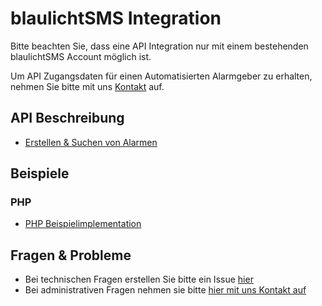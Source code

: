 # blaulichtSMS Integration

Bitte beachten Sie, dass eine API Integration nur mit einem bestehenden blaulichtSMS Account möglich ist.

Um API Zugangsdaten für einen Automatisierten Alarmgeber zu erhalten, 
nehmen Sie bitte mit uns [Kontakt](https://start2.blaulichtsms.net/de/contact) auf.


 
## API Beschreibung

* [Erstellen & Suchen von Alarmen](./alarm_api_v1.md) 

## Beispiele

### PHP

* [PHP Beispielimplementation](./examples/blaulicht.php)

## Fragen & Probleme

* Bei technischen Fragen erstellen Sie bitte ein Issue [hier](https://github.com/blaulichtSMS/docs/issues/new)
* Bei administrativen Fragen nehmen sie bitte [hier mit uns Kontakt auf](https://start2.blaulichtsms.net/de/contact)